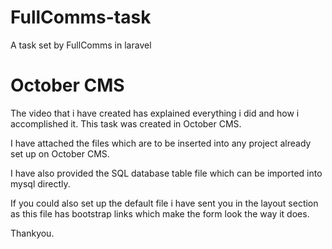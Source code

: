# FullComms-task
A task set by FullComms in laravel

# October CMS

The video that i have created has explained everything i did and how i accomplished it. This task was created in October CMS.

I have attached the files which are to be inserted into any project already set up on October CMS.

I have also provided the SQL database table file which can be imported into mysql directly.

If you could also set up the default file i have sent you in the layout section as this file has bootstrap links which make the form look the way it does.

Thankyou.




